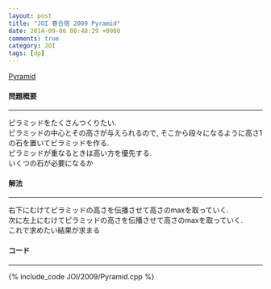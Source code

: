 ```yaml
---
layout: post
title: "JOI 春合宿 2009 Pyramid"
date: 2014-09-06 00:48:29 +0900
comments: true
category: JOI
tags: [dp]
---
```


[Pyramid](http://joisc2009.contest.atcoder.jp/tasks/joisc2009_pyramid)

#### 問題概要

****

ピラミッドをたくさんつくりたい.  
ピラミッドの中心とその高さが与えられるので, そこから段々になるように高さ1の石を置いてピラミッドを作る.  
ピラミッドが重なるときは高い方を優先する.  
いくつの石が必要になるか

#### 解法

****

右下にむけてピラミッドの高さを伝播させて高さのmaxを取っていく.  
次に左上にむけてピラミッドの高さを伝播させて高さのmaxを取っていく.  
これで求めたい結果が求まる

#### コード

****

{% include_code JOI/2009/Pyramid.cpp %}
